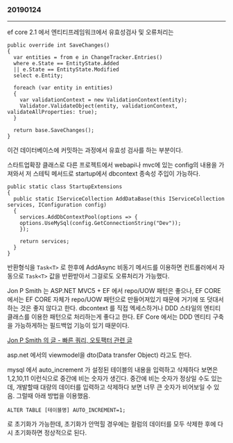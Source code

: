 ### 20190124
---
ef core 2.1 에서 엔티티프레임워크에서 유효성검사 및 오류처리는

```{.cs}
public override int SaveChanges()
{
  var entities = from e in ChangeTracker.Entries()
  where e.State == EntityState.Added
  || e.State == EntityState.Modified
  select e.Entity;

  foreach (var entity in entities)
  {
    var validationContext = new ValidationContext(entity);
    Validator.ValidateObject(entity, validationContext, validateAllProperties: true);
  }

  return base.SaveChanges();
}
```

이건 데이터베이스에 커밋하는 과정에서 유효성 검사를 하는 부분이다.

스타트업확장 클래스로 다른 프로젝트에서 webapi나 mvc에 있는 config의 내용을 가져와서 저 스테틱 메서드로 startup에서 dbcontext 종속성 주입이 가능하다.

```{.cs}
public static class StartupExtensions
{
  public static IServiceCollection AddDataBase(this IServiceCollection services, IConfiguration config)
  {
    services.AddDbContextPool(options => {
    options.UseMySql(config.GetConnectionString("Dev"));
    });
    
    return services;
  }
}
```

반환형식을 ```Task<T>``` 로 한후에 AddAsync 비동기 메서드를 이용하면 컨트롤러에서 자동으로 ```Task<T>``` 값을 반환받아서 그걸로도 오류처리가 가능했다.

Jon P Smith 는 ASP.NET MVC5 + EF 에서 repo/UOW 패턴은 좋으나,
EF CORE 에서는 EF CORE 자체가 repo/UOW 패턴으로 만들어져있기 때문에 거기에 또 덧대서 하는 것은 좋지 않다고 한다.
dbcontext 를 직접 엑세스하거나 DDD 스타일의 엔티티클래스를 이용한 패턴으로 처리하는게 좋다고 한다.
EF Core 에서는 DDD 엔티티 구축을 가능하게하는 필드백업 기능이 있기 때문이다.

[Jon P Smith 의 글 - 빠른 쿼리, 오토팩터 관련 글](https://www.thereformedprogrammer.net/building-efficient-database-queries-using-entity-framework-core-and-automapper/)

asp.net 에서의 viewmodel을 dto(Data transfer Object) 라고도 한다.

mysql 에서 auto_increment 가 설정된 테이블의 내용을 입력하고 삭제하다 보면은 1,2,10,11 이런식으로 중간에 비는 숫자가 생긴다.
중간에 비는 숫자가 정상일 수도 있는데, 개발할때 대량의 데이터를 입력하고 삭제하다 보면 너무 큰 숫자가 비어보일 수 있음. 그럴때 아래 방법을 이용했음.

```ALTER TABLE [테이블명] AUTO_INCREMENT=1;```

로 초기화가 가능한데, 초기화가 안먹힐 경우에는
컬럼의 데이터를 모두 삭제한 후에 다시 초기화하면 정상적으로 된다.